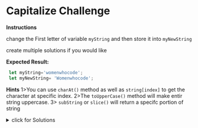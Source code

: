  # Capitalize Challenge
 **Instructions**

 change the First letter of variable `myString`  and then store it into `myNewString`

  create multiple solutions if you would like

 **Expected Result:**
 ``` Javascript
  let myString='womenwhocode';
  let myNewString= 'Womenwhocode';
```

**Hints**
1>You can use `charAt()` method as well as `string[index]` to get the character at specific index.
2>The `toUpperCase()` method will make entir string uppercase.
3> `subString` or `slice()` will return a specifc portion of string

<details>
  <summary>click for Solutions </summary>
  there are many ways to do this 
  
  ```In all of these we get first character of string then we use **slice** or **substring** to get rest of string ```
  </details>